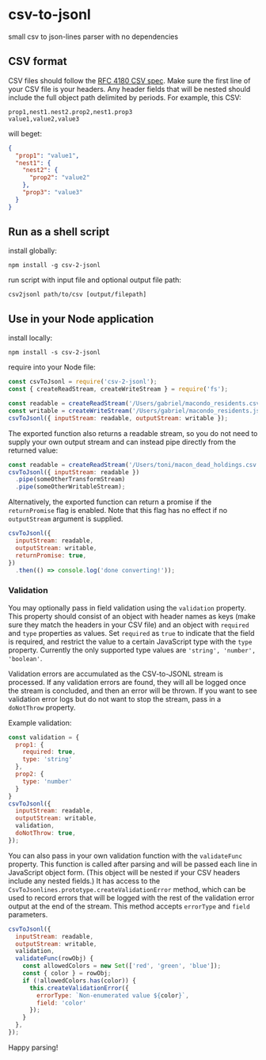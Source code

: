 # csv-to-jsonl
small csv to json-lines parser with no dependencies

## CSV format
CSV files should follow the [RFC 4180 CSV spec](https://tools.ietf.org/html/rfc4180#section-2). Make sure the first line of your CSV file is your headers. Any header fields that will be nested should include the full object path delimited by periods. For example, this CSV:
```csv
prop1,nest1.nest2.prop2,nest1.prop3
value1,value2,value3
```
will beget:
```json
{
  "prop1": "value1",
  "nest1": {
    "nest2": {
      "prop2": "value2"
    },
    "prop3": "value3"
  }
}
```

## Run as a shell script
install globally:
```
npm install -g csv-2-jsonl
```
run script with input file and optional output file path:
```
csv2jsonl path/to/csv [output/filepath]
```

## Use in your Node application
install locally:
```
npm install -s csv-2-jsonl
```
require into your Node file:
```javascript
const csvToJsonl = require('csv-2-jsonl');
const { createReadStream, createWriteStream } = require('fs');

const readable = createReadStream('/Users/gabriel/macondo_residents.csv');
const writable = createWriteStream('/Users/gabriel/macondo_residents.jsonl');
csvToJsonl({ inputStream: readable, outputStream: writable });
```
The exported function also returns a readable stream, so you do not need to supply your own output stream and can instead pipe directly from the returned value:
```javascript
const readable = createReadStream('/Users/toni/macon_dead_holdings.csv');
csvToJsonl({ inputStream: readable })
  .pipe(someOtherTransformStream)
  .pipe(someOtherWritableStream);
```
Alternatively, the exported function can return a promise if the `returnPromise` flag is enabled. Note that this flag has no effect if no `outputStream` argument is supplied.
```javascript
csvToJsonl({
  inputStream: readable,
  outputStream: writable,
  returnPromise: true,
})
  .then(() => console.log('done converting!'));
```

### Validation
You may optionally pass in field validation using the `validation` property. This property should consist of an object with header names as keys (make sure they match the headers in your CSV file) and an object with `required` and `type` properties as values. Set `required` as `true` to indicate that the field is required, and restrict the value to a certain JavaScript type with the `type` property. Currently the only supported type values are `'string', 'number', 'boolean'`.

Validation errors are accumulated as the CSV-to-JSONL stream is processed. If any validation errors are found, they will all be logged once the stream is concluded, and then an error will be thrown. If you want to see validation error logs but do not want to stop the stream, pass in a `doNotThrow` property.

Example validation:
```javascript
const validation = {
  prop1: {
    required: true,
    type: 'string'
  },
  prop2: {
    type: 'number'
  }
}
csvToJsonl({
  inputStream: readable,
  outputStream: writable,
  validation,
  doNotThrow: true,
});
```

You can also pass in your own validation function with the `validateFunc` property. This function is called after parsing and will be passed each line in JavaScript object form. (This object will be nested if your CSV headers include any nested fields.) It has access to the `CsvToJsonlines.prototype.createValidationError` method, which can be used to record errors that will be logged with the rest of the validation error output at the end of the stream. This method accepts `errorType` and `field` parameters.
```javascript
csvToJsonl({
  inputStream: readable,
  outputStream: writable,
  validation,
  validateFunc(rowObj) {
    const allowedColors = new Set(['red', 'green', 'blue']);
    const { color } = rowObj;
    if (!allowedColors.has(color)) {
      this.createValidationError({
        errorType: `Non-enumerated value ${color}`,
        field: 'color'
      });
    }
  },
});
```

Happy parsing!

